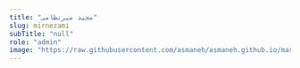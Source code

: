 ```yaml
--- 
title: "مجید میرنظامی" 
slug: mirnezami 
subTitle: "null" 
role: "admin" 
image: "https://raw.githubusercontent.com/asmaneh/asmaneh.github.io/master/assets/img/authors/mirnezami.jfif" 
--- 
```

